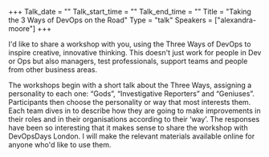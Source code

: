 +++
Talk_date = ""
Talk_start_time = ""
Talk_end_time = ""
Title = "Taking the 3 Ways of DevOps on the Road"
Type = "talk"
Speakers = ["alexandra-moore"]
+++

I'd like to share a workshop with you, using the Three Ways of DevOps to inspire creative, innovative thinking.  This doesn't just work for people in Dev or Ops but also managers, test professionals, support teams and people from other business areas.

The workshops begin with a short talk about the Three Ways, assigning a personality to each one: “Gods”, “Investigative Reporters” and “Geniuses”. Participants then choose the personality or way that most interests them. Each team dives in to describe how they are going to make improvements in their roles and in their organisations according to their ‘way’. The responses have been so interesting that it makes sense to share the workshop with DevOpsDays London. I will make the relevant materials available online for anyone who'd like to use them.

